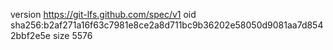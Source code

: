 version https://git-lfs.github.com/spec/v1
oid sha256:b2af271a16f63c7981e8ce2a8d711bc9b36202e58050d9081aa7d8542bbf2e5e
size 5576
